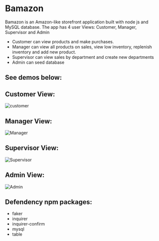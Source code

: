 # Bamazon
Bamazon is an Amazon-like storefront application built with node js and MySQL database.
The app has 4 user Views: Customer, Manager, Supervisor and Admin
* Customer can view products and make purchases.
* Manager can view all products on sales, view low inventory, replenish inventory and add new product.
* Supervisor can view sales by department and create new departments
* Admin can seed database

## See demos below:
## Customer View:
![customer](/images/customer.gif)

## Manager View:
![Manager](/images/manager.gif)

## Supervisor View:
![Supervisor](/images/supervisor.gif)

## Admin View:
![Admin](/images/seedingDatabase.gif)

## Defendency npm packages:
* faker
* inquirer
* inquirer-confirm
* mysql
* table